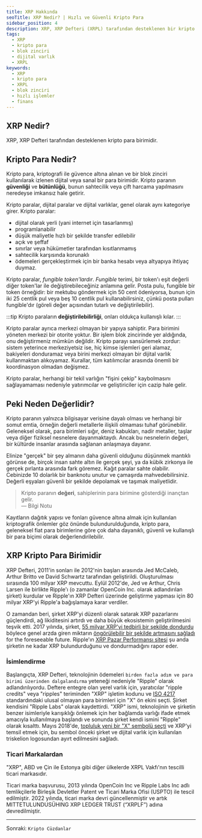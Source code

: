 ```yaml
---
title: XRP Hakkında
seoTitle: XRP Nedir? | Hızlı ve Güvenli Kripto Para
sidebar_position: 4
description: XRP, XRP Defteri (XRPL) tarafından desteklenen bir kripto para birimidir ve daha hızlı, maliyet etkili işlemler yapılmasını sağlar. XRPnin açık kaynak blok zincirinde nasıl çalıştığını keşfedin.
tags: 
  - XRP
  - kripto para
  - blok zinciri
  - dijital varlık
  - XRPL
keywords: 
  - XRP
  - kripto para
  - XRPL
  - blok zinciri
  - hızlı işlemler
  - finans
---
```


## XRP Nedir?

XRP, XRP Defteri tarafından desteklenen kripto para birimidir.

## Kripto Para Nedir?

Kripto para, kriptografi ile güvence altına alınan ve bir blok zinciri kullanılarak izlenen dijital veya sanal bir para birimidir. Kripto paranın **güvenliği** ve **bütünlüğü**, bunun sahtecilik veya çift harcama yapılmasını neredeyse imkansız hale getirir.



Kripto paralar, dijital paralar ve dijital varlıklar, genel olarak aynı kategoriye girer. Kripto paralar:

- dijital olarak yerli (yani internet için tasarlanmış)
- programlanabilir
- düşük maliyetle hızlı bir şekilde transfer edilebilir
- açık ve şeffaf
- sınırlar veya hükümetler tarafından kısıtlanmamış
- sahtecilik karşısında korunaklı
- ödemeleri gerçekleştirmek için bir banka hesabı veya altyapıya ihtiyaç duymaz.



Kripto paralar, _fungible token'lardır_. _Fungible_ terimi, bir token'ı eşit değerli diğer token'lar ile değiştirebileceğiniz anlamına gelir. Posta pulu, fungible bir token örneğidir: bir mektubu göndermek için 50 cent ödeniyorsa, bunun için iki 25 centlik pul veya beş 10 centlik pul kullanabilirsiniz, çünkü posta pulları fungible'dır (göreli değer açısından tutarlı ve değiştirilebilir).

:::tip
Kripto paraların **değiştirilebilirliği**, onları oldukça kullanışlı kılar.
:::

Kripto paralar ayrıca merkezi olmayan bir yapıya sahiptir. Para birimini yöneten merkezi bir otorite yoktur. Bir işlem blok zincirinde yer aldığında, onu değiştirmeniz mümkün değildir. Kripto parayı sansürlemek zordur: sistem yeterince merkeziyetsiz ise, hiç kimse işlemleri geri alamaz, bakiyeleri donduramaz veya birini merkezi olmayan bir dijital varlık kullanmaktan alıkoyamaz. Kurallar, tüm katılımcılar arasında önemli bir koordinasyon olmadan değişmez.

Kripto paralar, herhangi bir tekil varlığın "fişini çekip" kaybolmasını sağlayamaması nedeniyle yatırımcılar ve geliştiriciler için cazip hale gelir.

## Peki Neden Değerlidir?



Kripto paranın yalnızca bilgisayar verisine dayalı olması ve herhangi bir somut emtia, örneğin değerli metallerle ilişkili olmaması tuhaf görünebilir. Geleneksel olarak, para birimleri sığır, deniz kabukları, nadir metaller, taşlar veya diğer fiziksel nesnelere dayanmaktaydı. Ancak bu nesnelerin değeri, bir kültürde insanlar arasında sağlanan anlaşmaya dayanır.

Elinize "gerçek" bir şey almanın daha güvenli olduğunu düşünmek mantıklı görünse de, birçok insan sahte altın ile gerçek şeyi, ya da kübik zirkonya ile gerçek pırlanta arasında fark göremez. Kağıt paralar sahte olabilir. Cebinizde 10 dolarlık bir banknotu unutur ve çamaşırda mahvedebilirsiniz. Değerli eşyaları güvenli bir şekilde depolamak ve taşımak maliyetlidir.

> Kripto paranın **değeri**, sahiplerinin para birimine gösterdiği inançtan gelir.  
> — Bilgi Notu

Kayıtların dağıtık yapısı ve fonları güvence altına almak için kullanılan kriptografik önlemler göz önünde bulundurulduğunda, kripto para, geleneksel fiat para birimlerine göre çok daha dayanıklı, güvenli ve kullanışlı bir para biçimi olarak değerlendirilebilir.

## XRP Kripto Para Birimidir

XRP Defteri, 2011'in sonları ile 2012'nin başları arasında Jed McCaleb, Arthur Britto ve David Schwartz tarafından geliştirildi. Oluşturulması sırasında 100 milyar XRP mevcuttu. Eylül 2012'de, Jed ve Arthur, Chris Larsen ile birlikte Ripple'ı (o zamanlar OpenCoin Inc. olarak adlandırılan şirket) kurdular ve Ripple'ın XRP Defteri üzerinde geliştirme yapması için 80 milyar XRP'yi Ripple'a bağışlamaya karar verdiler.



O zamandan beri, şirket XRP'yi düzenli olarak satarak XRP pazarlarını güçlendirdi, ağ likiditesini artırdı ve daha büyük ekosistemin geliştirilmesini teşvik etti. 2017 yılında, şirket, [55 milyar XRP'yi tedbirli bir şekilde dondurdu](https://ripple.com/insights/ripple-escrows-55-billion-xrp-for-supply-predictability/?__hstc=78174987.8aa695b6d0420a940041f1842edfd8a6.1692378128025.1692644550213.1692652561840.8&__hssc=78174987.3.1692652561840&__hsfp=3379522993) böylece genel arzda giren miktarın [öngörülebilir bir şekilde artmasını sağladı](https://ripple.com/insights/ripple-to-place-55-billion-xrp-in-escrow-to-ensure-certainty-into-total-xrp-supply/?__hstc=78174987.8aa695b6d0420a940041f1842edfd8a6.1692378128025.1692644550213.1692652561840.8&__hssc=78174987.3.1692652561840&__hsfp=3379522993) for the foreseeable future. Ripple'ın [XRP Pazar Performansı sitesi](https://ripple.com/xrp/?__hstc=78174987.8aa695b6d0420a940041f1842edfd8a6.1692378128025.1692644550213.1692652561840.8&__hssc=78174987.3.1692652561840&__hsfp=3379522993) şu anda şirketin ne kadar XRP bulundurduğunu ve dondurmadığını rapor eder.



### İsimlendirme

Başlangıçta, XRP Defteri, teknolojinin ödemeleri `birden fazla adım ve para birimi üzerinden dalgalandırma` yeteneği nedeniyle "Ripple" olarak adlandırılıyordu. Deftere entegre olan yerel varlık için, yaratıcılar "ripple credits" veya "ripples" teriminden "XRP" işletim kodunu ve [ISO 4217](https://www.iso.org/iso-4217-currency-codes.html) standardındaki ulusal olmayan para birimleri için "X" ön ekini seçti. Şirket kendisini "Ripple Labs" olarak kaydettirdi. "XRP" ismi, teknolojinin ve şirketin benzer isimleriyle karışıklığı önlemek için her bağlamda varlığı ifade etmek amacıyla kullanılmaya başlandı ve sonunda şirket kendi ismini "Ripple" olarak kısalttı. Mayıs 2018'de, [topluluk yeni bir "X" sembolü seçti](https://twitter.com/xrpsymbol/status/1006925937571713025) ve XRP'yi temsil etmek için, bu sembol önceki şirket ve dijital varlık için kullanılan triskelion logosundan ayırt edilmesini sağladı.

### Ticari Markalardan

"XRP", ABD ve Çin ile Estonya gibi diğer ülkelerde XRPL Vakfı'nın tescilli ticari markasıdır.

Ticari marka başvurusu, 2013 yılında OpenCoin Inc ve Ripple Labs Inc adlı temlikçilerle Birleşik Devletler Patent ve Ticari Marka Ofisi (USPTO) ile tescil edilmiştir. 2022 yılında, ticari marka devri güncellenmiştir ve artık MITTETULUNDUSÜHING XRP LEDGER TRUST (“XRPLF”) adına devredilmiştir.

---

Sonraki: `Kripto Cüzdanlar`